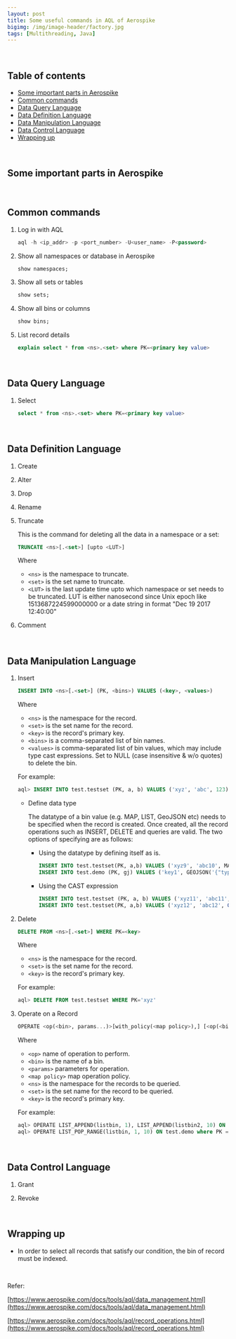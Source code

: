 ```yaml
---
layout: post
title: Some useful commands in AQL of Aerospike
bigimg: /img/image-header/factory.jpg
tags: [Multithreading, Java]
---
```




<br>

## Table of contents
- [Some important parts in Aerospike](#some-important-parts-in-aerospike)
- [Common commands](#common-commands)
- [Data Query Language](#data-query-language)
- [Data Definition Language](#data-definition-language)
- [Data Manipulation Language](#data-manipulation-language)
- [Data Control Language](#data-control-language)
- [Wrapping up](#wrapping-up)


<br>

## Some important parts in Aerospike






<br>

## Common commands
1. Log in with AQL

    ```sql
    aql -h <ip_addr> -p <port_number> -U<user_name> -P<password>
    ```

2. Show all namespaces or database in Aerospike

    ```sql
    show namespaces;
    ```

3. Show all sets or tables

    ```sql
    show sets;
    ```

4. Show all bins or columns

    ```sql
    show bins;
    ```

5. List record details

    ```sql
    explain select * from <ns>.<set> where PK=<primary key value>
    ```

<br>

## Data Query Language
1. Select

    ```sql
    select * from <ns>.<set> where PK=<primary key value>
    ```




<br>

## Data Definition Language
1. Create



2. Alter



3. Drop



4. Rename




5. Truncate

    This is the command for deleting all the data in a namespace or a set:

    ```sql
    TRUNCATE <ns>[.<set>] [upto <LUT>]
    ```

    Where
    - ```<ns>``` is the namespace to truncate.
    - ```<set>``` is the set name to truncate.
    - ```<LUT>``` is the last update time upto which namespace or set needs to be truncated. LUT is either nanosecond since Unix epoch like 1513687224599000000 or a date string in format "Dec 19 2017 12:40:00"


6. Comment



<br>

## Data Manipulation Language
1. Insert

    ```sql
    INSERT INTO <ns>[.<set>] (PK, <bins>) VALUES (<key>, <values>)
    ```

    Where
    - ```<ns>``` is the namespace for the record.
    - ```<set>``` is the set name for the record.
    - ```<key>``` is the record's primary key.
    - ```<bins>``` is a comma-separated list of bin names.
    - ```<values>``` is comma-separated list of bin values, which may include type cast expressions. Set to NULL (case insensitive & w/o quotes) to delete the bin.

    For example:

    ```sql
    aql> INSERT INTO test.testset (PK, a, b) VALUES ('xyz', 'abc', 123)
    ```

    - Define data type

        The datatype of a bin value (e.g. MAP, LIST, GeoJSON etc) needs to be specified when the record is created. Once created, all the record operations such as INSERT, DELETE and queries are valid. The two options of specifying are as follows:

        - Using the datatype by defining itself as is.

            ```sql
            INSERT INTO test.testset(PK, a,b) VALUES ('xyz9', 'abc10', MAP('{"map":1, "of":2, "items":3}'))
            INSERT INTO test.demo (PK, gj) VALUES ('key1', GEOJSON('{"type": "Point", "coordinates": [123.4, -456.7]}'))
            ```

        - Using the CAST expression

            ```sql
            INSERT INTO test.testset (PK, a, b) VALUES ('xyz11', 'abc11', CAST('{"map":100, "of":200, "items":300}' AS MAP))
            INSERT INTO test.testset(PK, a,b) VALUES ('xyz12', 'abc12', CAST('{"type": "Point", "coordinates": [123.4, -456.7]}' as GEOJSON))
            ```

3. Delete

    ```sql
    DELETE FROM <ns>[.<set>] WHERE PK=<key>
    ```

    Where
    - ```<ns>``` is the namespace for the record.
    - ```<set>``` is the set name for the record.
    - ```<key>``` is the record's primary key.

    For example:

    ```sql
    aql> DELETE FROM test.testset WHERE PK='xyz'
    ```

3. Operate on a Record

    ```sql
    OPERATE <op(<bin>, params...)>[with_policy(<map policy>),] [<op(<bin>, params...)> with_policy (<map policy>) ...] ON <ns>[.<set>] where PK=<key>
    ```

    Where

    - ```<op>``` name of operation to perform.
    - ```<bin>``` is the name of a bin.
    - ```<params>``` parameters for operation.
    - ```<map policy>``` map operation policy.
    - ```<ns>``` is the namespace for the records to be queried.
    - ```<set>``` is the set name for the record to be queried.
    - ```<key>``` is the record's primary key.

    For example:

    ```sql
    aql> OPERATE LIST_APPEND(listbin, 1), LIST_APPEND(listbin2, 10) ON test.demo where PK = 'key1'
    aql> OPERATE LIST_POP_RANGE(listbin, 1, 10) ON test.demo where PK = 'key1'
    ```

<br>

## Data Control Language
1. Grant




2. Revoke




<br>

## Wrapping up
- In order to select all records that satisfy our condition, the bin of record must be indexed.



<br>

Refer:

[https://www.aerospike.com/docs/tools/aql/data_management.html](https://www.aerospike.com/docs/tools/aql/data_management.html)

[https://www.aerospike.com/docs/tools/aql/record_operations.html](https://www.aerospike.com/docs/tools/aql/record_operations.html)
